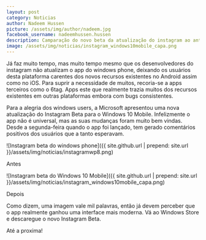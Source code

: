 ```yaml
---
layout: post
category: Noticias
author: Nadeem Hussen
picture: /assets/img/author/nadeem.jpg
facebook_username: nadeemhussen.hussen
description: Camparação do novo beta da atualização do instagram ao antigo beta
image: /assets/img/noticias/instagram_windows10mobile_capa.png
---
```


Já faz muito tempo, mas muito tempo mesmo que os desenvolvedores do instagram não atualizam o app do windows phone, deixando os usuários desta plataforma carentes dos novos recursos existentes no Android assim como no iOS.
Para suprir a necessidade de muitos, recoria-se a apps terceiros como o 6tag.
Apps este que realmente trazia muitos dos recursos existentes em outras plataformas embora com bugs consistentes.

Para a alegria dos windows users, a Microsoft apresentou uma nova atualização do Instagram Beta para o Windows 10 Mobile.
Infelizmente o app não é universal, mas as suas mudanças foram muito bem vindas.
Desde a segunda-feira quando o app foi lançado, tem gerado comentários positivos dos usuários que a tanto esperavam.

![Instagram beta do windows phone]({{ site.github.url | prepend: site.url }}/assets/img/noticias/instagramwp8.png)

Antes

![Instagram beta do Windows 10 Mobile]({{ site.github.url | prepend: site.url }}/assets/img/noticias/instagram_windows10mobile_capa.png)

Depois

Como dizem, uma imagem vale mil palavras, então já devem perceber que o app realmente ganhou uma interface mais moderna.
Vá ao Windows Store e descaregue o novo Instagram Beta.

Até a proxima!